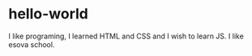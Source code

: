 # hello-world
I like programing, I learned HTML and CSS and I wish to learn JS.
I like esova school.
